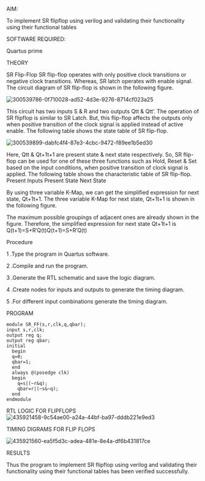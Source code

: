 AIM:

To implement SR flipflop using verilog and validating their functionality using their functional tables

SOFTWARE REQUIRED:

Quartus prime

THEORY

SR Flip-Flop SR flip-flop operates with only positive clock transitions or negative clock transitions. Whereas, SR latch operates with enable signal. The circuit diagram of SR flip-flop is shown in the following figure.

![300539786-0f710028-ad52-4d3e-9276-8714cf023a25](https://github.com/user-attachments/assets/e8bf3657-118c-42ed-87e4-ffd3721a3002)


This circuit has two inputs S & R and two outputs Qtt & Qtt’. The operation of SR flipflop is similar to SR Latch. But, this flip-flop affects the outputs only when positive transition of the clock signal is applied instead of active enable. The following table shows the state table of SR flip-flop.

![300539899-dabfc4f4-87e3-4cbc-9472-f89ee1b5ed30](https://github.com/user-attachments/assets/d7499d9f-cfbd-477e-8bab-88478effa8fd)


Here, Qtt & Qt+1t+1 are present state & next state respectively. So, SR flip-flop can be used for one of these three functions such as Hold, Reset & Set based on the input conditions, when positive transition of clock signal is applied. The following table shows the characteristic table of SR flip-flop. Present Inputs Present State Next State



By using three variable K-Map, we can get the simplified expression for next state, Qt+1t+1. The three variable K-Map for next state, Qt+1t+1 is shown in the following figure.



The maximum possible groupings of adjacent ones are already shown in the figure. Therefore, the simplified expression for next state Qt+1t+1 is Q(t+1)=S+R′Q(t)Q(t+1)=S+R′Q(t)

Procedure

1 .Type the program in Quartus software.

2 .Compile and run the program.

3 .Generate the RTL schematic and save the logic diagram.

4 .Create nodes for inputs and outputs to generate the timing diagram.

5 .For different input combinations generate the timing diagram.

PROGRAM
~~~
module SR_FF(s,r,clk,q,qbar);
input s,r,clk;
output reg q;
output reg qbar;
initial 
  begin
  q=0;
  qbar=1;
  end
  always @(posedge clk)
  begin
    q=s|(~r&q);
    qbar=r|(~s&~q);
  end
endmodule
~~~
RTL LOGIC FOR FLIPFLOPS 
![435921458-9c54ae00-a24a-44bf-ba97-dddb221e9ed3](https://github.com/user-attachments/assets/c779c1ef-e71e-4240-82e7-f912c80c24a3)


TIMING DIGRAMS FOR FLIP FLOPS

![435921560-ea5f5d3c-adea-481e-8e4a-df6b431817ce](https://github.com/user-attachments/assets/b48d76da-5fdc-4832-a4da-01ea2f10e85e)


RESULTS

Thus the program to implement SR flipflop using verilog and validating their functionality using their functional tables has been verified successfully.
